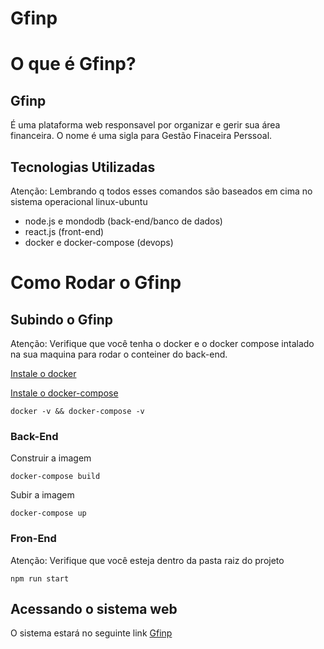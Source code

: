 # Gfinp
# O que é Gfinp?
## Gfinp 
É uma plataforma web responsavel por organizar e gerir sua área financeira. O nome é uma sigla para Gestão Finaceira Perssoal.
## Tecnologias Utilizadas
Atenção: Lembrando q todos esses comandos são baseados em cima no sistema operacional linux-ubuntu

* node.js e mondodb   (back-end/banco de dados)
* react.js   (front-end)
* docker e docker-compose (devops)

# Como Rodar o Gfinp
## Subindo o Gfinp
Atenção: Verifique que você tenha o docker e o docker compose intalado na sua maquina para rodar o conteiner do back-end.

[Instale o docker](https://docs.docker.com/engine/install/ubuntu/)

[Instale o docker-compose](https://docs.docker.com/compose/install/)


    docker -v && docker-compose -v



### Back-End 
Construir a imagem

    docker-compose build  

Subir a imagem


    docker-compose up

### Fron-End
Atenção: Verifique que você esteja dentro da pasta raiz do projeto 



    npm run start

## Acessando o sistema web
O sistema estará no seguinte link 
[Gfinp](http://localhost:3000/)



